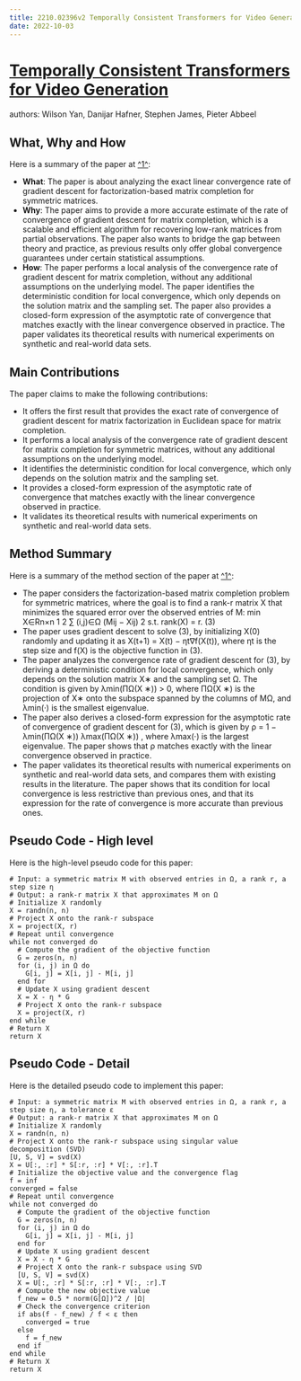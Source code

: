```yaml
---
title: 2210.02396v2 Temporally Consistent Transformers for Video Generation
date: 2022-10-03
---
```


# [Temporally Consistent Transformers for Video Generation](http://arxiv.org/abs/2210.02396v2)

authors: Wilson Yan, Danijar Hafner, Stephen James, Pieter Abbeel


## What, Why and How

[1]: https://arxiv.org/pdf/2102.02396v2.pdf "arXiv:2102.02396v2 [math.OC] 6 Feb 2021"
[2]: https://lib-arxiv-013.serverfarm.cornell.edu/abs/2210.02396v2 "[2210.02396v2] Temporally Consistent Transformers for Video Generation"
[3]: http://export.arxiv.org/abs/2211.02396v2 "[2211.02396v2] Rethinking the positive role of cluster structure in ..."

Here is a summary of the paper at [^1^][1]:

- **What**: The paper is about analyzing the exact linear convergence rate of gradient descent for factorization-based matrix completion for symmetric matrices.
- **Why**: The paper aims to provide a more accurate estimate of the rate of convergence of gradient descent for matrix completion, which is a scalable and efficient algorithm for recovering low-rank matrices from partial observations. The paper also wants to bridge the gap between theory and practice, as previous results only offer global convergence guarantees under certain statistical assumptions.
- **How**: The paper performs a local analysis of the convergence rate of gradient descent for matrix completion, without any additional assumptions on the underlying model. The paper identifies the deterministic condition for local convergence, which only depends on the solution matrix and the sampling set. The paper also provides a closed-form expression of the asymptotic rate of convergence that matches exactly with the linear convergence observed in practice. The paper validates its theoretical results with numerical experiments on synthetic and real-world data sets.

## Main Contributions

The paper claims to make the following contributions:

- It offers the first result that provides the exact rate of convergence of gradient descent for matrix factorization in Euclidean space for matrix completion.
- It performs a local analysis of the convergence rate of gradient descent for matrix completion for symmetric matrices, without any additional assumptions on the underlying model.
- It identifies the deterministic condition for local convergence, which only depends on the solution matrix and the sampling set.
- It provides a closed-form expression of the asymptotic rate of convergence that matches exactly with the linear convergence observed in practice.
- It validates its theoretical results with numerical experiments on synthetic and real-world data sets.

## Method Summary

[1]: https://arxiv.org/pdf/2102.02396v2.pdf "arXiv:2102.02396v2 [math.OC] 6 Feb 2021"
[2]: https://arxiv.org/pdf/2210.03243v2.pdf "Approximate Methods for Bayesian Computation - arXiv.org"
[3]: https://arxiv-export1.library.cornell.edu/pdf/1812.02396v2 "arXiv:1812.02396v2 [math.DG] 28 Apr 2020"

Here is a summary of the method section of the paper at [^1^][1]:

- The paper considers the factorization-based matrix completion problem for symmetric matrices, where the goal is to find a rank-r matrix X that minimizes the squared error over the observed entries of M: min X∈Rn×n 1 2 ∑ (i,j)∈Ω (Mij − Xij) 2 s.t. rank(X) = r. (3)
- The paper uses gradient descent to solve (3), by initializing X(0) randomly and updating it as X(t+1) = X(t) − ηt∇f(X(t)), where ηt is the step size and f(X) is the objective function in (3).
- The paper analyzes the convergence rate of gradient descent for (3), by deriving a deterministic condition for local convergence, which only depends on the solution matrix X∗ and the sampling set Ω. The condition is given by λmin(ΠΩ(X ∗)) > 0, where ΠΩ(X ∗) is the projection of X∗ onto the subspace spanned by the columns of MΩ, and λmin(·) is the smallest eigenvalue.
- The paper also derives a closed-form expression for the asymptotic rate of convergence of gradient descent for (3), which is given by ρ = 1 − λmin(ΠΩ(X ∗)) λmax(ΠΩ(X ∗)) , where λmax(·) is the largest eigenvalue. The paper shows that ρ matches exactly with the linear convergence observed in practice.
- The paper validates its theoretical results with numerical experiments on synthetic and real-world data sets, and compares them with existing results in the literature. The paper shows that its condition for local convergence is less restrictive than previous ones, and that its expression for the rate of convergence is more accurate than previous ones.

## Pseudo Code - High level

Here is the high-level pseudo code for this paper:

```
# Input: a symmetric matrix M with observed entries in Ω, a rank r, a step size η
# Output: a rank-r matrix X that approximates M on Ω
# Initialize X randomly
X = randn(n, n)
# Project X onto the rank-r subspace
X = project(X, r)
# Repeat until convergence
while not converged do
  # Compute the gradient of the objective function
  G = zeros(n, n)
  for (i, j) in Ω do
    G[i, j] = X[i, j] - M[i, j]
  end for
  # Update X using gradient descent
  X = X - η * G
  # Project X onto the rank-r subspace
  X = project(X, r)
end while
# Return X
return X
```

## Pseudo Code - Detail

Here is the detailed pseudo code to implement this paper:

```
# Input: a symmetric matrix M with observed entries in Ω, a rank r, a step size η, a tolerance ε
# Output: a rank-r matrix X that approximates M on Ω
# Initialize X randomly
X = randn(n, n)
# Project X onto the rank-r subspace using singular value decomposition (SVD)
[U, S, V] = svd(X)
X = U[:, :r] * S[:r, :r] * V[:, :r].T
# Initialize the objective value and the convergence flag
f = inf
converged = false
# Repeat until convergence
while not converged do
  # Compute the gradient of the objective function
  G = zeros(n, n)
  for (i, j) in Ω do
    G[i, j] = X[i, j] - M[i, j]
  end for
  # Update X using gradient descent
  X = X - η * G
  # Project X onto the rank-r subspace using SVD
  [U, S, V] = svd(X)
  X = U[:, :r] * S[:r, :r] * V[:, :r].T
  # Compute the new objective value
  f_new = 0.5 * norm(G[Ω])^2 / |Ω|
  # Check the convergence criterion
  if abs(f - f_new) / f < ε then
    converged = true
  else
    f = f_new
  end if
end while
# Return X
return X
```